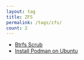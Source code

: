 ```yaml
---
layout: tag
title: ZFS
permalink: /tags/zfs/
count: 2
---
```


- [Btrfs Scrub](https://www.jwillikers.com/btrfs-scrub)
- [Install Podman on Ubuntu](https://www.jwillikers.com/install-podman-on-ubuntu)
